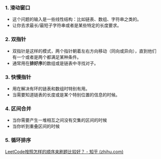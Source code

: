 ### 1. 滑动窗口

- 这个问题的输入是一些线性结构：比如链表、数组、字符串之类的。
- 让你去求最长/最短子字符串或者是某些特定的长度要求。



### 2. 双指针

- 双指针是这样的模式，两个指针朝着左右方向移动（同向或异向），直到他们有一个或者是两个都满足某种条件。
- 通常用在**排好序**的数组或是链表中寻找对子。



### 3. 快慢指针

- 用在解决有环的链表和数组时特别有用。
- 当需要知道链表的长度或是某个特别位置的信息的时候。



### 4. 区间合并

- 当你需要产生一堆相互之间没有交集的区间的时候
- 当你听到重叠区间的时候



### 5. 循环排序





[LeetCode按照怎样的顺序来刷题比较好？ - 知乎 (zhihu.com)](https://www.zhihu.com/question/36738189)

